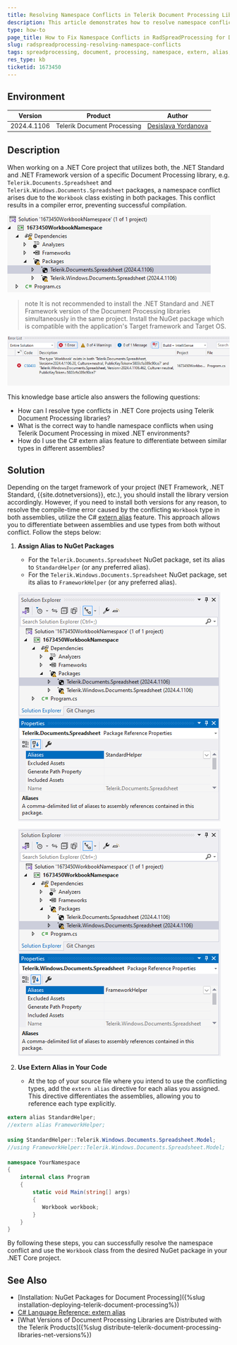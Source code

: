 ```yaml
---
title: Resolving Namespace Conflicts in Telerik Document Processing Libraries
description: This article demonstrates how to resolve namespace conflicts when using Telerik Document Processing in a .NET Core project with both .NET Standard and .NET Framework packages/assemblies referenced.
type: how-to
page_title: How to Fix Namespace Conflicts in RadSpreadProcessing for Document Processing
slug: radspreadprocessing-resolving-namespace-conflicts
tags: spreadprocessing, document, processing, namespace, extern, alias, net, core, standard
res_type: kb
ticketid: 1673450
---
```


## Environment

| Version | Product | Author | 
| --- | --- | ---- | 
| 2024.4.1106| Telerik Document Processing |[Desislava Yordanova](https://www.telerik.com/blogs/author/desislava-yordanova)| 

## Description

When working on a .NET Core project that utilizes both, the .NET Standard and .NET Framework version of a specific Document Processing library, e.g. `Telerik.Documents.Spreadsheet` and `Telerik.Windows.Documents.Spreadsheet` packages, a namespace conflict arises due to the `Workbook` class existing in both packages. This conflict results in a compiler error, preventing successful compilation.

![Installed Packages](images/installed-packages.png) 

>note It is not recommended to install the .NET Standard and .NET Framework version of the Document Processing libraries simultaneously in the same project. Install the NuGet package which is compatible with the application's Target framework and Target OS. 

![Conflicting Assemblies Error](images/conflicting-assemblies-error.png)  

This knowledge base article also answers the following questions:
- How can I resolve type conflicts in .NET Core projects using Telerik Document Processing libraries?
- What is the correct way to handle namespace conflicts when using Telerik Document Processing in mixed .NET environments?
- How do I use the C# extern alias feature to differentiate between similar types in different assemblies?

## Solution

Depending on the target framework of your project (NET Framework, .NET Standard, {{site.dotnetversions}}, etc.), you should install the library version accordingly. However, if you need to install both versions for any reason, to resolve the compile-time error caused by the conflicting `Workbook` type in both assemblies, utilize the C# [extern alias](https://learn.microsoft.com/en-us/dotnet/csharp/language-reference/keywords/extern-alias) feature. This approach allows you to differentiate between assemblies and use types from both without conflict. Follow the steps below:

1. **Assign Alias to NuGet Packages**
   - For the `Telerik.Documents.Spreadsheet` NuGet package, set its alias to `StandardHelper` (or any preferred alias).
   - For the `Telerik.Windows.Documents.Spreadsheet` NuGet package, set its alias to `FrameworkHelper` (or any preferred alias).

   ![StandardHelper Alias](images/standardhelper-alias.png)  

   ![FrameworkHelper Alias](images/frameworkhelper-alias.png) 

2. **Use Extern Alias in Your Code**
   - At the top of your source file where you intend to use the conflicting types, add the `extern alias` directive for each alias you assigned. This directive differentiates the assemblies, allowing you to reference each type explicitly.

```csharp
extern alias StandardHelper;
//extern alias FrameworkHelper;

using StandardHelper::Telerik.Windows.Documents.Spreadsheet.Model;
//using FrameworkHelper::Telerik.Windows.Documents.Spreadsheet.Model;

namespace YourNamespace
{
    internal class Program
    {
        static void Main(string[] args)
        {
           Workbook workbook;
        }
    }
}
```

By following these steps, you can successfully resolve the namespace conflict and use the `Workbook` class from the desired NuGet package in your .NET Core project.

## See Also

- [Installation: NuGet Packages for Document Processing]({%slug installation-deploying-telerik-document-processing%})
- [C# Language Reference: extern alias](https://learn.microsoft.com/en-us/dotnet/csharp/language-reference/keywords/extern-alias)
- [What Versions of Document Processing Libraries are Distributed with the Telerik Products]({%slug distribute-telerik-document-processing-libraries-net-versions%})
